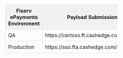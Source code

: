 <html>
  <table style="width: 70%;" class="err-table">
            <thead>
                <tr>
                    <th> Fiserv ePayments Environment</th>
                    <th> Payload Submission URLs </th>
                </tr>
            </thead>
            <tbody>
                <tr>
                    <td rowspan="1">QA </br></td>
                    <td>https://certsso.ft.cashedge.com/signupGRel?<Payload> </br>
                </tr>
            </tbody>
            <tbody>
                <tr>
                    <td rowspan="2">Production </br></td>
                    <td>https://sso.fta.cashedge.com/signupGRel?<Payload> </br>
                </tr>
            </tbody>
            </table>
</html>
<style>
    .err-table {
        border-collapse: collapse;
        width: 100%;
        }
        .err-table td, .err-table th {
        border: 1px solid #ddd;
        padding: 8px;
        }
        .err-table th {
            background-color:#f1f1f1
        }
        .err-table tr:nth-child(even){background-color: #f2f2f2;}
    </style>